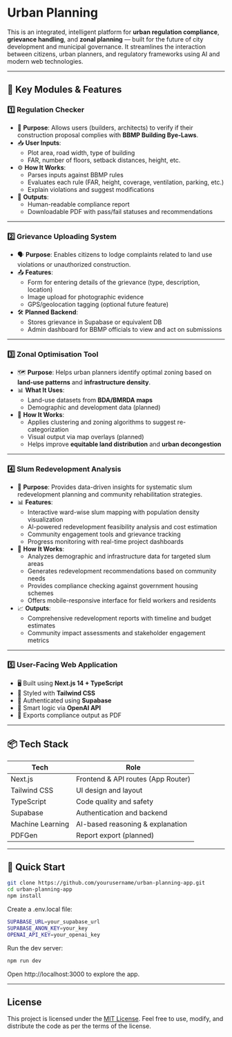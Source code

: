 # Urban Planning

This is an integrated, intelligent platform for **urban regulation compliance**, **grievance handling**, and **zonal planning** — built for the future of city development and municipal governance. It streamlines the interaction between citizens, urban planners, and regulatory frameworks using AI and modern web technologies.

---

## 🔧 Key Modules & Features

### 1️⃣ **Regulation Checker**
- 🧠 **Purpose**: Allows users (builders, architects) to verify if their construction proposal complies with **BBMP Building Bye-Laws**.
- 📥 **User Inputs**:
  - Plot area, road width, type of building
  - FAR, number of floors, setback distances, height, etc.
- ⚙️ **How It Works**:
  - Parses inputs against BBMP rules
  - Evaluates each rule (FAR, height, coverage, ventilation, parking, etc.)
  - Explain violations and suggest modifications
- 📄 **Outputs**:
  - Human-readable compliance report
  - Downloadable PDF with pass/fail statuses and recommendations

---

### 2️⃣ **Grievance Uploading System**
- 🗣️ **Purpose**: Enables citizens to lodge complaints related to land use violations or unauthorized construction.
- 📤 **Features**:
  - Form for entering details of the grievance (type, description, location)
  - Image upload for photographic evidence
  - GPS/geolocation tagging (optional future feature)
- 🛠️ **Planned Backend**:
  - Stores grievance in Supabase or equivalent DB
  - Admin dashboard for BBMP officials to view and act on submissions

---

### 3️⃣ **Zonal Optimisation Tool**
- 🗺️ **Purpose**: Helps urban planners identify optimal zoning based on **land-use patterns** and **infrastructure density**.
- 📊 **What It Uses**:
  - Land-use datasets from **BDA/BMRDA maps**
  - Demographic and development data (planned)
- 🧠 **How It Works**:
  - Applies clustering and zoning algorithms to suggest re-categorization
  - Visual output via map overlays (planned)
  - Helps improve **equitable land distribution** and **urban decongestion**

---

### 4️⃣ **Slum Redevelopment Analysis**
- 🎯 **Purpose**: Provides data-driven insights for systematic slum redevelopment planning and community rehabilitation strategies.
- 📊 **Features**:
  - Interactive ward-wise slum mapping with population density visualization
  - AI-powered redevelopment feasibility analysis and cost estimation
  - Community engagement tools and grievance tracking
  - Progress monitoring with real-time project dashboards
- 🔧 **How It Works**:
  - Analyzes demographic and infrastructure data for targeted slum areas
  - Generates redevelopment recommendations based on community needs
  - Provides compliance checking against government housing schemes
  - Offers mobile-responsive interface for field workers and residents
- 📈 **Outputs**:
  - Comprehensive redevelopment reports with timeline and budget estimates
  - Community impact assessments and stakeholder engagement metrics

---

### 5️⃣ **User-Facing Web Application**
- 🖥️ Built using **Next.js 14 + TypeScript**
- 🎨 Styled with **Tailwind CSS**
- 🔐 Authenticated using **Supabase**
- 🤖 Smart logic via **OpenAI API**
- 📄 Exports compliance output as PDF

---

## 📦 Tech Stack

|     Tech          |                Role                    |
|-------------------|----------------------------------------|
| Next.js           | Frontend & API routes (App Router)     |
| Tailwind CSS      | UI design and layout                   |
| TypeScript        | Code quality and safety                |
| Supabase          | Authentication and backend             |
| Machine Learning  | AI-based reasoning & explanation       |
| PDFGen            | Report export (planned)                |

---

## 🚀 Quick Start

```bash
git clone https://github.com/yourusername/urban-planning-app.git
cd urban-planning-app
npm install
```

Create a .env.local file:
```bash
SUPABASE_URL=your_supabase_url
SUPABASE_ANON_KEY=your_key
OPENAI_API_KEY=your_openai_key
```

Run the dev server:
```bash
npm run dev
```
Open http://localhost:3000 to explore the app.

---

## License

This project is licensed under the [MIT License](https://opensource.org/licenses/MIT). Feel free to use, modify, and distribute the code as per the terms of the license.
